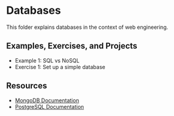 # Databases
This folder explains databases in the context of web engineering.

## Examples, Exercises, and Projects
- Example 1: SQL vs NoSQL
- Exercise 1: Set up a simple database

## Resources
- [MongoDB Documentation](https://docs.mongodb.com/)
- [PostgreSQL Documentation](https://www.postgresql.org/docs/)